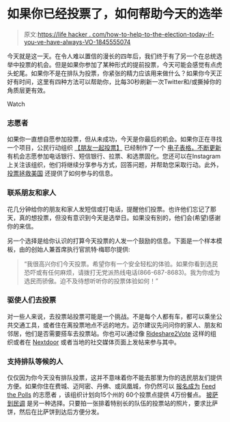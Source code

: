 # 如果你已经投票了，如何帮助今天的选举

> 原文:[https://life hacker . com/how-to-help-to-the-election-today-if-you-ve-have-always-VO-1845555074](https://lifehacker.com/how-to-help-with-the-election-today-if-youve-already-vo-1845555074)

今天就是这一天。在令人难以置信的漫长的四年后，我们终于有了另一个在总统选举中投票的机会。但是如果你参加了某种形式的提前投票，今天可能会感觉有点虎头蛇尾。如果你不是在排队为投票，你紧张的精力应该用来做什么？如果你今天正好有时间，这里有四种方法可以帮助你，比每30秒刷新一次Twitter和/或撕掉你的角质层更有效。

Watch

### 志愿者

如果你一直想自愿参加投票，但从未成功，今天是你最后的机会。如果你正在寻找一个项目，公民行动组织 [【朋友一起投票】](https://www.friendsvotetogether.org/) 已经制作了一个 [电子表格，不断更新](https://docs.google.com/spreadsheets/d/1P79Wd1bbTQkx635uP5MkusA9I4wa5pcJf8Bv4gcH0c8/edit#gid=0) 有机会志愿参加电话银行、短信银行、拉票、和选票固化。您还可以在Instagram上关注该组织，他们将继续分享参与方式，回答问题，并帮助您采取行动。此外， [投票拯救美国](https://votesaveamerica.com/volunteer/) 还提供了如何参与的信息。

### 联系朋友和家人

花几分钟给你的朋友和家人发短信或打电话，提醒他们投票。也许他们忘记了那天，真的想投票，但没有意识到今天是选举日。如果没有别的，他们会(希望)感谢你的来信。

另一个选择是给你认识的打算今天投票的人发一个鼓励的信息。下面是一个样本模板，由的创始人兼首席执行官凯特·梅耶尔提供:

> “我很高兴你们今天投票。希望你有一个安全轻松的体验。如果你看到选民恐吓或有任何麻烦，请拨打无党派热线电话(866-687-8683)。我为你成为选民而骄傲。迫不及待想听听你的投票体验如何！”

### 驱使人们去投票

对一些人来说，去投票站投票可能是一个挑战。不是每个人都有车，都可以乘坐公共交通工具，或者住在离投票地点不远的地方。迈尔建议先问问你的家人、朋友和邻居，他们是否需要搭车去投票站。你也可以通过像 [Rideshare2Vote](https://rideshare2vote.com/) 这样的组织或者在 [Nextdoor](https://nextdoor.com/) 或者当地的社交媒体页面上发帖来参与其中。

### 支持排队等候的人

仅仅因为你今天没有排队投票，这并不意味着你不能去那里为你的选民朋友们提供方便。如果你住在费城、迈阿密、丹佛、或凤凰城，你仍然可以 [报名成为](https://www.feedthepolls.org/volunteer) [Feed the Polls](https://www.feedthepolls.org/) 的志愿者 ，该组织计划向15个州的 60个投票点提供 4万份餐点。 [披萨到民调](https://polls.pizza/) 是另一种选择。只要拍一张排着特别长的队伍的投票站的照片，要求比萨饼，然后在比萨饼到达后方便分发。